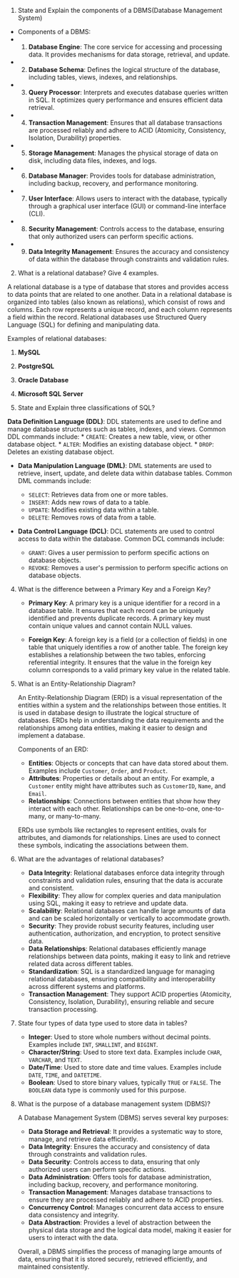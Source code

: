 1. State and Explain the components of a DBMS(Database Management System)
* Components of a DBMS:
 * 1. **Database Engine**: The core service for accessing and processing data. It provides mechanisms for data storage, retrieval, and update.
 * 2. **Database Schema**: Defines the logical structure of the database, including tables, views, indexes, and relationships.
 * 3. **Query Processor**: Interprets and executes database queries written in SQL. It optimizes query performance and ensures efficient data retrieval.
 * 4. **Transaction Management**: Ensures that all database transactions are processed reliably and adhere to ACID (Atomicity, Consistency, Isolation, Durability) properties.
 * 5. **Storage Management**: Manages the physical storage of data on disk, including data files, indexes, and logs.
 * 6. **Database Manager**: Provides tools for database administration, including backup, recovery, and performance monitoring.
 * 7. **User Interface**: Allows users to interact with the database, typically through a graphical user interface (GUI) or command-line interface (CLI).
 * 8. **Security Management**: Controls access to the database, ensuring that only authorized users can perform specific actions.
 * 9. **Data Integrity Management**: Ensures the accuracy and consistency of data within the database through constraints and validation rules.

2. What is a relational database? Give 4 examples.

A relational database is a type of database that stores and provides access to data points that are related to one another. Data in a relational database is organized into tables (also known as relations), which consist of rows and columns. Each row represents a unique record, and each column represents a field within the record. Relational databases use Structured Query Language (SQL) for defining and manipulating data.

Examples of relational databases:
1. **MySQL**
2. **PostgreSQL**
3. **Oracle Database**
4. **Microsoft SQL Server**



3. State and Explain three classifications of SQL?

**Data Definition Language (DDL)**: DDL statements are used to define and manage database structures such as tables, indexes, and views. Common DDL commands include:
    * `CREATE`: Creates a new table, view, or other database object.
    * `ALTER`: Modifies an existing database object.
    * `DROP`: Deletes an existing database object.

* **Data Manipulation Language (DML)**: DML statements are used to retrieve, insert, update, and delete data within database tables. Common DML commands include:
    * `SELECT`: Retrieves data from one or more tables.
    * `INSERT`: Adds new rows of data to a table.
    * `UPDATE`: Modifies existing data within a table.
    * `DELETE`: Removes rows of data from a table.

* **Data Control Language (DCL)**: DCL statements are used to control access to data within the database. Common DCL commands include:
    * `GRANT`: Gives a user permission to perform specific actions on database objects.
    * `REVOKE`: Removes a user's permission to perform specific actions on database objects.
    
4. What is the difference between a Primary Key and a Foreign Key?

    * **Primary Key**: A primary key is a unique identifier for a record in a database table. It ensures that each record can be uniquely identified and prevents duplicate records. A primary key must contain unique values and cannot contain NULL values.

    * **Foreign Key**: A foreign key is a field (or a collection of fields) in one table that uniquely identifies a row of another table. The foreign key establishes a relationship between the two tables, enforcing referential integrity. It ensures that the value in the foreign key column corresponds to a valid primary key value in the related table.

5. What is an Entity-Relationship Diagram?

    An Entity-Relationship Diagram (ERD) is a visual representation of the entities within a system and the relationships between those entities. It is used in database design to illustrate the logical structure of databases. ERDs help in understanding the data requirements and the relationships among data entities, making it easier to design and implement a database.

    Components of an ERD:
    * **Entities**: Objects or concepts that can have data stored about them. Examples include `Customer`, `Order`, and `Product`.
    * **Attributes**: Properties or details about an entity. For example, a `Customer` entity might have attributes such as `CustomerID`, `Name`, and `Email`.
    * **Relationships**: Connections between entities that show how they interact with each other. Relationships can be one-to-one, one-to-many, or many-to-many.

    ERDs use symbols like rectangles to represent entities, ovals for attributes, and diamonds for relationships. Lines are used to connect these symbols, indicating the associations between them.

6. What are the advantages of relational databases?

    * **Data Integrity**: Relational databases enforce data integrity through constraints and validation rules, ensuring that the data is accurate and consistent.
    * **Flexibility**: They allow for complex queries and data manipulation using SQL, making it easy to retrieve and update data.
    * **Scalability**: Relational databases can handle large amounts of data and can be scaled horizontally or vertically to accommodate growth.
    * **Security**: They provide robust security features, including user authentication, authorization, and encryption, to protect sensitive data.
    * **Data Relationships**: Relational databases efficiently manage relationships between data points, making it easy to link and retrieve related data across different tables.
    * **Standardization**: SQL is a standardized language for managing relational databases, ensuring compatibility and interoperability across different systems and platforms.
    * **Transaction Management**: They support ACID properties (Atomicity, Consistency, Isolation, Durability), ensuring reliable and secure transaction processing.

7. State four types of data type used to store data in tables?

    * **Integer**: Used to store whole numbers without decimal points. Examples include `INT`, `SMALLINT`, and `BIGINT`.
    * **Character/String**: Used to store text data. Examples include `CHAR`, `VARCHAR`, and `TEXT`.
    * **Date/Time**: Used to store date and time values. Examples include `DATE`, `TIME`, and `DATETIME`.
    * **Boolean**: Used to store binary values, typically `TRUE` or `FALSE`. The `BOOLEAN` data type is commonly used for this purpose.

8. What is the purpose of a database management system (DBMS)?

    A Database Management System (DBMS) serves several key purposes:

    * **Data Storage and Retrieval**: It provides a systematic way to store, manage, and retrieve data efficiently.
    * **Data Integrity**: Ensures the accuracy and consistency of data through constraints and validation rules.
    * **Data Security**: Controls access to data, ensuring that only authorized users can perform specific actions.
    * **Data Administration**: Offers tools for database administration, including backup, recovery, and performance monitoring.
    * **Transaction Management**: Manages database transactions to ensure they are processed reliably and adhere to ACID properties.
    * **Concurrency Control**: Manages concurrent data access to ensure data consistency and integrity.
    * **Data Abstraction**: Provides a level of abstraction between the physical data storage and the logical data model, making it easier for users to interact with the data.

    Overall, a DBMS simplifies the process of managing large amounts of data, ensuring that it is stored securely, retrieved efficiently, and maintained consistently.
